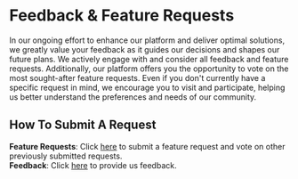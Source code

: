 # Feedback & Feature Requests

In our ongoing effort to enhance our platform and deliver optimal solutions, we greatly value your feedback as it guides our decisions and
shapes our future plans. We actively engage with and consider all feedback and feature requests. Additionally, our platform offers you the
opportunity to vote on the most sought-after feature requests. Even if you don't currently have a specific request in mind, we encourage you
to visit and participate, helping us better understand the preferences and needs of our community.

## How To Submit A Request

**Feature Requests**: Click [here](https://feedback.perscom.io/b/features-requests) to submit a feature request and vote on other previously
submitted requests.<br> **Feedback**: Click [here](https://feedback.perscom.io/b/feedback) to provide us feedback.
